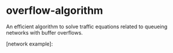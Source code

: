 # overflow-algorithm
An efficient algorithm to solve traffic equations related to queueing networks with buffer overflows.

[network example]: 
